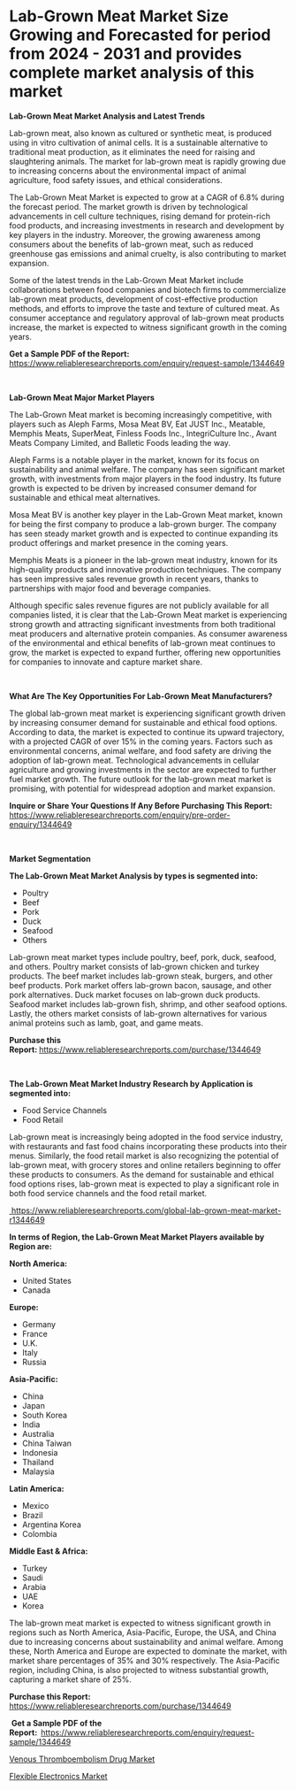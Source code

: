 <p><h1>Lab-Grown Meat Market Size Growing and Forecasted for period from 2024 - 2031 and provides complete market analysis of this market</h1></p><p><strong>Lab-Grown Meat Market Analysis and Latest Trends</strong></p>
<p><p>Lab-grown meat, also known as cultured or synthetic meat, is produced using in vitro cultivation of animal cells. It is a sustainable alternative to traditional meat production, as it eliminates the need for raising and slaughtering animals. The market for lab-grown meat is rapidly growing due to increasing concerns about the environmental impact of animal agriculture, food safety issues, and ethical considerations.</p><p>The Lab-Grown Meat Market is expected to grow at a CAGR of 6.8% during the forecast period. The market growth is driven by technological advancements in cell culture techniques, rising demand for protein-rich food products, and increasing investments in research and development by key players in the industry. Moreover, the growing awareness among consumers about the benefits of lab-grown meat, such as reduced greenhouse gas emissions and animal cruelty, is also contributing to market expansion.</p><p>Some of the latest trends in the Lab-Grown Meat Market include collaborations between food companies and biotech firms to commercialize lab-grown meat products, development of cost-effective production methods, and efforts to improve the taste and texture of cultured meat. As consumer acceptance and regulatory approval of lab-grown meat products increase, the market is expected to witness significant growth in the coming years.</p></p>
<p><strong>Get a Sample PDF of the Report:&nbsp;</strong> <a href="https://www.reliableresearchreports.com/enquiry/request-sample/1344649">https://www.reliableresearchreports.com/enquiry/request-sample/1344649</a></p>
<p>&nbsp;</p>
<p><strong>Lab-Grown Meat Major Market Players</strong></p>
<p><p>The Lab-Grown Meat market is becoming increasingly competitive, with players such as Aleph Farms, Mosa Meat BV, Eat JUST Inc., Meatable, Memphis Meats, SuperMeat, Finless Foods Inc., IntegriCulture Inc., Avant Meats Company Limited, and Balletic Foods leading the way. </p><p>Aleph Farms is a notable player in the market, known for its focus on sustainability and animal welfare. The company has seen significant market growth, with investments from major players in the food industry. Its future growth is expected to be driven by increased consumer demand for sustainable and ethical meat alternatives.</p><p>Mosa Meat BV is another key player in the Lab-Grown Meat market, known for being the first company to produce a lab-grown burger. The company has seen steady market growth and is expected to continue expanding its product offerings and market presence in the coming years.</p><p>Memphis Meats is a pioneer in the lab-grown meat industry, known for its high-quality products and innovative production techniques. The company has seen impressive sales revenue growth in recent years, thanks to partnerships with major food and beverage companies.</p><p>Although specific sales revenue figures are not publicly available for all companies listed, it is clear that the Lab-Grown Meat market is experiencing strong growth and attracting significant investments from both traditional meat producers and alternative protein companies. As consumer awareness of the environmental and ethical benefits of lab-grown meat continues to grow, the market is expected to expand further, offering new opportunities for companies to innovate and capture market share.</p></p>
<p>&nbsp;</p>
<p><strong>What Are The Key Opportunities For Lab-Grown Meat Manufacturers?</strong></p>
<p><p>The global lab-grown meat market is experiencing significant growth driven by increasing consumer demand for sustainable and ethical food options. According to data, the market is expected to continue its upward trajectory, with a projected CAGR of over 15% in the coming years. Factors such as environmental concerns, animal welfare, and food safety are driving the adoption of lab-grown meat. Technological advancements in cellular agriculture and growing investments in the sector are expected to further fuel market growth. The future outlook for the lab-grown meat market is promising, with potential for widespread adoption and market expansion.</p></p>
<p><strong>Inquire or Share Your Questions If Any Before Purchasing This Report:</strong> <a href="https://www.reliableresearchreports.com/enquiry/pre-order-enquiry/1344649">https://www.reliableresearchreports.com/enquiry/pre-order-enquiry/1344649</a></p>
<p>&nbsp;</p>
<p><strong>Market Segmentation</strong></p>
<p><strong>The Lab-Grown Meat Market Analysis by types is segmented into:</strong></p>
<p><ul><li>Poultry</li><li>Beef</li><li>Pork</li><li>Duck</li><li>Seafood</li><li>Others</li></ul></p>
<p><p>Lab-grown meat market types include poultry, beef, pork, duck, seafood, and others. Poultry market consists of lab-grown chicken and turkey products. The beef market includes lab-grown steak, burgers, and other beef products. Pork market offers lab-grown bacon, sausage, and other pork alternatives. Duck market focuses on lab-grown duck products. Seafood market includes lab-grown fish, shrimp, and other seafood options. Lastly, the others market consists of lab-grown alternatives for various animal proteins such as lamb, goat, and game meats.</p></p>
<p><strong>Purchase this Report:&nbsp;</strong><a href="https://www.reliableresearchreports.com/purchase/1344649">https://www.reliableresearchreports.com/purchase/1344649</a></p>
<p>&nbsp;</p>
<p><strong>The Lab-Grown Meat Market Industry Research by Application is segmented into:</strong></p>
<p><ul><li>Food Service Channels</li><li>Food Retail</li></ul></p>
<p><p>Lab-grown meat is increasingly being adopted in the food service industry, with restaurants and fast food chains incorporating these products into their menus. Similarly, the food retail market is also recognizing the potential of lab-grown meat, with grocery stores and online retailers beginning to offer these products to consumers. As the demand for sustainable and ethical food options rises, lab-grown meat is expected to play a significant role in both food service channels and the food retail market.</p></p>
<p><a href="https://www.reliableresearchreports.com/global-lab-grown-meat-market-r1344649">&nbsp;https://www.reliableresearchreports.com/global-lab-grown-meat-market-r1344649</a></p>
<p><strong>In terms of Region, the Lab-Grown Meat Market Players available by Region are:</strong></p>
<p>
    <p> <strong> North America: </strong>
        <ul>
            <li>United States</li>
            <li>Canada</li>
        </ul>
        </p> 
    <p> <strong> Europe: </strong>
        <ul>
            <li>Germany</li>
            <li>France</li>
            <li>U.K.</li>
            <li>Italy</li>
            <li>Russia</li>
        </ul>
        </p> 
    <p> <strong> Asia-Pacific: </strong>
        <ul>
            <li>China</li>
            <li>Japan</li>
            <li>South Korea</li>
            <li>India</li>
            <li>Australia</li>
            <li>China Taiwan</li>
            <li>Indonesia</li>
            <li>Thailand</li>
            <li>Malaysia</li>
        </ul>
        </p> 
    <p> <strong> Latin America: </strong>
        <ul>
            <li>Mexico</li>
            <li>Brazil</li>
            <li>Argentina Korea</li>
            <li>Colombia</li>
        </ul>
        </p> 
    <p> <strong> Middle East & Africa: </strong>
        <ul>
            <li>Turkey</li>
            <li>Saudi</li>
            <li>Arabia</li>
            <li>UAE</li>
            <li>Korea</li>
        </ul>
    </p>
    </p>
<p><p>The lab-grown meat market is expected to witness significant growth in regions such as North America, Asia-Pacific, Europe, the USA, and China due to increasing concerns about sustainability and animal welfare. Among these, North America and Europe are expected to dominate the market, with market share percentages of 35% and 30% respectively. The Asia-Pacific region, including China, is also projected to witness substantial growth, capturing a market share of 25%.</p></p>
<p><strong>Purchase this Report: </strong><a href="https://www.reliableresearchreports.com/purchase/1344649">https://www.reliableresearchreports.com/purchase/1344649</a></p>
<p>&nbsp;<strong>Get a Sample PDF of the Report:&nbsp;&nbsp;</strong><a href="https://www.reliableresearchreports.com/enquiry/request-sample/1344649">https://www.reliableresearchreports.com/enquiry/request-sample/1344649</a></p>
<p><strong></strong></p>
<p><p><a href="https://github.com/sofayahoo2023/Market-Research-Report-List-4/blob/main/venous-thromboembolism-drug-market.md">Venous Thromboembolism Drug Market</a></p><p><a href="https://issuu.com/reportprime-2/docs/flexible-electronics-market-size-2030.pptx">Flexible Electronics Market</a></p></p>